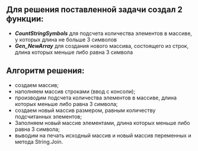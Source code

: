 ## Для решения поставленной задачи создал 2 функции: ##
* ***CountStringSymbols*** для подсчета количества элементов в массиве, у которых длина не больше 3 символов 
* ***Gen_NewArray*** для создания нового массива, состоящего из строк, длина которых меньше либо равна 3 символа

## Алгоритм решения: ##
* создаем массив;
* наполняем массив строками (ввод с консоли);
* производим подсчета количества элементов в массиве, длина которых меньше либо равна 3 символа;
* создаем новый массив размером, равным количеству подсчитанных элементов;
* Заполняем новый массив элементами, длина которых меньше либо равна 3 символа;
* выводим на печать исходный массив  и новый массив переменных и метода String.Join.